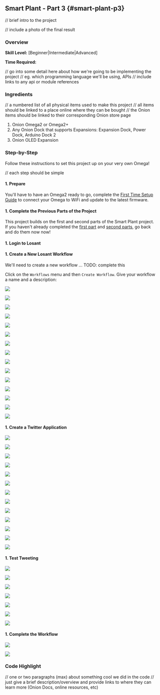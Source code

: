 <!-- comment: anything in triangle brackets is meant to be replaced with text -->
<!-- comment: see `Omega2/Projects/oled/twitter-feed.md` for an example -->

## Smart Plant - Part 3 {#smart-plant-p3}

// brief intro to the project

// include a photo of the final result

### Overview

**Skill Level:** [Beginner|Intermediate|Advanced]

**Time Required:** <a time estimate to complete the project>

// go into some detail here about how we're going to be implementing the project
//	eg. which programming language we'll be using, APIs
//	include links to any api or module references

### Ingredients

// a numbered list of all physical items used to make this project
//	all items should be linked to a place online where they can be bought
//	the Onion items should be linked to their corresponding Onion store page

1. Onion Omega2 or Omega2+
1. Any Onion Dock that supports Expansions: Expansion Dock, Power Dock, Arduino Dock 2
1. Onion OLED Expansion



### Step-by-Step

Follow these instructions to set this project up on your very own Omega!

// each step should be simple

#### 1. Prepare

You'll have to have an Omega2 ready to go, complete the [First Time Setup Guide](https://docs.onion.io/omega2-docs/first-time-setup.html) to connect your Omega to WiFi and update to the latest firmware.


#### 1. Complete the Previous Parts of the Project

This project builds on the first and second parts of the Smart Plant project. If you haven't already completed the [first part](#smart-plant-p1) and [second parts](#smart-plant-p2), go back and do them now now!

#### 1. Login to Losant



#### 1. Create a New Losant Workflow

We'll need to create a new workflow ... TODO: complete this


Click on the `Workflows` menu and then `Create Workflow`. Give your workflow a name and a description:

![](./img/smart-plant-p3-0-workflow-0-create-workflow.png)

![](./img/smart-plant-p3-0-workflow-1-device.png)

![](./img/smart-plant-p3-0-workflow-10-globals.png)

![](./img/smart-plant-p3-0-workflow-11-latch-configured.png)

![](./img/smart-plant-p3-0-workflow-12-latch-connected.png)

![](./img/smart-plant-p3-0-workflow-13-tweet.png)

![](./img/smart-plant-p3-0-workflow-14-tweet-placed.png)

![](./img/smart-plant-p3-0-workflow-2-device-placed.png)

![](./img/smart-plant-p3-0-workflow-3-debug.png)

![](./img/smart-plant-p3-0-workflow-4-debug-placed.png)

![](./img/smart-plant-p3-0-workflow-5-debug-wired.png)

![](./img/smart-plant-p3-0-workflow-6-time-range.png)

![](./img/smart-plant-p3-0-workflow-7-time-range-placed.png)

![](./img/smart-plant-p3-0-workflow-8-latch.png)

![](./img/smart-plant-p3-0-workflow-9-latch-empty.png)


#### 1. Create a Twitter Application

![](./img/smart-plant-p3-1-twitter-0-create-new-app.png)

![](./img/smart-plant-p3-1-twitter-1-create-app.png)

![](./img/smart-plant-p3-1-twitter-10-setup-tweet.png)

![](./img/smart-plant-p3-1-twitter-11-notification-debug.png)

![](./img/smart-plant-p3-1-twitter-12-notification-connected.png)

![](./img/smart-plant-p3-1-twitter-2-create-app.png)

![](./img/smart-plant-p3-1-twitter-3-app-created.png)

![](./img/smart-plant-p3-1-twitter-4-consumer-keys.png)

![](./img/smart-plant-p3-1-twitter-5-input-consumer-keys.png)

![](./img/smart-plant-p3-1-twitter-6-create-access-token.png)

![](./img/smart-plant-p3-1-twitter-7-access-token.png)

![](./img/smart-plant-p3-1-twitter-8-input-access-token.png)

![](./img/smart-plant-p3-1-twitter-9-setup-twitter-credentials.png)

#### 1. Test Tweeting

![](./img/smart-plant-p3-2-test-0-debug.png)

![](./img/smart-plant-p3-2-test-1-virtual-button.png)

![](./img/smart-plant-p3-2-test-2-configure-button.png)

![](./img/smart-plant-p3-2-test-3-button-connected.png)

![](./img/smart-plant-p3-2-test-4-workflow-deployed.png)

![](./img/smart-plant-p3-2-test-5-button-pressed.png)

![](./img/smart-plant-p3-2-test-6-actual-tweet.png)


#### 1. Complete the Workflow

![](./img/smart-plant-p3-3-final-0-complete-workflow.png)

![](./img/smart-plant-p3-3-final-1-deployed.png)




### Code Highlight

// one or two paragraphs (max) about something cool we did in the code
//	just give a brief description/overview and provide links to where they can learn more (Onion Docs, online resources, etc)
